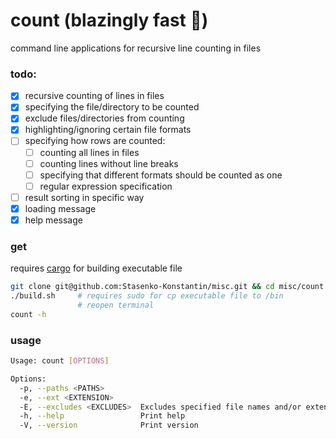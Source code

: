 # count (blazingly fast 🚀)

command line applications for recursive line counting in files

### todo:
- [x] recursive counting of lines in files
- [x] specifying the file/directory to be counted
- [x] exclude files/directories from counting 
- [x] highlighting/ignoring certain file formats
- [ ] specifying how rows are counted:
  - [ ] counting all lines in files
  - [ ] counting lines without line breaks
  - [ ] specifying that different formats should be counted as one
  - [ ] regular expression specification
- [ ] result sorting in specific way
- [x] loading message
- [x] help message

### get

requires [cargo](https://www.rust-lang.org/tools/install) for building executable file

```bash
git clone git@github.com:Stasenko-Konstantin/misc.git && cd misc/count
./build.sh     # requires sudo for cp executable file to /bin
               # reopen terminal
count -h                  
```

### usage

```bash
Usage: count [OPTIONS]

Options:
  -p, --paths <PATHS>        
  -e, --ext <EXTENSION>      
  -E, --excludes <EXCLUDES>  Excludes specified file names and/or extensions
  -h, --help                 Print help
  -V, --version              Print version
```